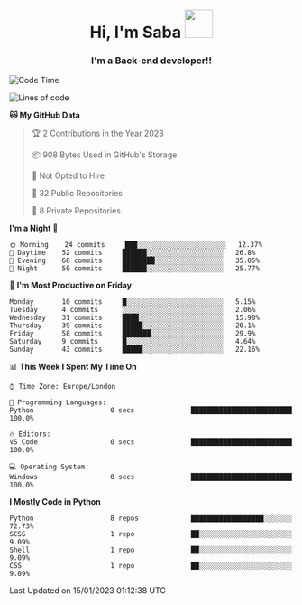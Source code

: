 <h1 align="center">Hi, I'm Saba <img src="https://media.giphy.com/media/EdB2g3VFDoKs57oe1w/giphy.gif" width="50"></h1>
<h3 align="center">I'm a Back-end developer!!</h3>

<!--START_SECTION:waka-->
![Code Time](http://img.shields.io/badge/Code%20Time-471%20hrs%206%20mins-blue)

![Lines of code](https://img.shields.io/badge/From%20Hello%20World%20I%27ve%20Written-9%20Thousand%20lines%20of%20code-blue)

**🐱 My GitHub Data** 

> 🏆 2 Contributions in the Year 2023
 > 
> 📦 908 Bytes Used in GitHub's Storage 
 > 
> 🚫 Not Opted to Hire
 > 
> 📜 32 Public Repositories 
 > 
> 🔑 8 Private Repositories  
 > 
**I'm a Night 🦉** 

```text
🌞 Morning    24 commits     ███░░░░░░░░░░░░░░░░░░░░░░   12.37% 
🌆 Daytime    52 commits     ██████░░░░░░░░░░░░░░░░░░░   26.8% 
🌃 Evening    68 commits     ████████░░░░░░░░░░░░░░░░░   35.05% 
🌙 Night      50 commits     ██████░░░░░░░░░░░░░░░░░░░   25.77%

```
📅 **I'm Most Productive on Friday** 

```text
Monday       10 commits     █░░░░░░░░░░░░░░░░░░░░░░░░   5.15% 
Tuesday      4 commits      ░░░░░░░░░░░░░░░░░░░░░░░░░   2.06% 
Wednesday    31 commits     ████░░░░░░░░░░░░░░░░░░░░░   15.98% 
Thursday     39 commits     █████░░░░░░░░░░░░░░░░░░░░   20.1% 
Friday       58 commits     ███████░░░░░░░░░░░░░░░░░░   29.9% 
Saturday     9 commits      █░░░░░░░░░░░░░░░░░░░░░░░░   4.64% 
Sunday       43 commits     █████░░░░░░░░░░░░░░░░░░░░   22.16%

```


📊 **This Week I Spent My Time On** 

```text
⌚︎ Time Zone: Europe/London

💬 Programming Languages: 
Python                   0 secs              █████████████████████████   100.0%

🔥 Editors: 
VS Code                  0 secs              █████████████████████████   100.0%

💻 Operating System: 
Windows                  0 secs              █████████████████████████   100.0%

```

**I Mostly Code in Python** 

```text
Python                   8 repos             ██████████████████░░░░░░░   72.73% 
SCSS                     1 repo              ██░░░░░░░░░░░░░░░░░░░░░░░   9.09% 
Shell                    1 repo              ██░░░░░░░░░░░░░░░░░░░░░░░   9.09% 
CSS                      1 repo              ██░░░░░░░░░░░░░░░░░░░░░░░   9.09%

```



 Last Updated on 15/01/2023 01:12:38 UTC
<!--END_SECTION:waka-->
